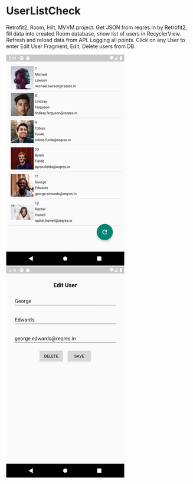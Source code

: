 # UserListCheck
Retrofit2, Room, Hilt, MVVM project. 
Get JSON from reqres.in by Retrofit2, 
fill data into created Room database, show list of users in RecyclerView.
Refresh and reload data from API. Logging all points. 
Click on any User to enter Edit User Fragment, Edit, Delete users from DB.

![alt tag](https://github.com/Sergio994350/UserListCheck/blob/master/screenshots/Screenshot_20220118_200947.png)
![alt tag](https://github.com/Sergio994350/UserListCheck/blob/master/screenshots/Screenshot_20220118_201001.png)
